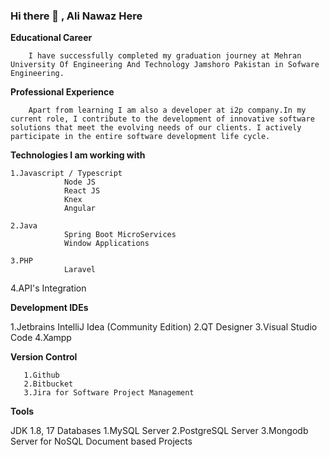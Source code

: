### Hi there 👋 , Ali Nawaz Here

**Educational Career**
	
		I have successfully completed my graduation journey at Mehran University Of Engineering And Technology Jamshoro Pakistan in Sofware Engineering.

**Professional Experience**

		Apart from learning I am also a developer at i2p company.In my current role, I contribute to the development of innovative software solutions that meet the evolving needs of our clients. I actively participate in the entire software development life cycle.

**Technologies I am working with**
	
	1.Javascript / Typescript
				Node JS
				React JS
				Knex
		  		Angular
		
	2.Java
				Spring Boot MicroServices
				Window Applications

  	3.PHP
   				Laravel
       
4.API's Integration

**Development IDEs**
	
1.Jetbrains IntelliJ Idea (Community Edition)
2.QT Designer
3.Visual Studio Code
4.Xampp

**Version Control**

       1.Github
       2.Bitbucket
       3.Jira for Software Project Management

**Tools**

JDK 
 		1.8, 17
Databases
	 	1.MySQL Server
	        2.PostgreSQL Server
	        3.Mongodb Server for NoSQL Document based Projects

